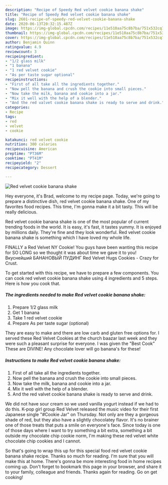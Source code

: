 ```yaml
---
description: "Recipe of Speedy Red velvet cookie banana shake"
title: "Recipe of Speedy Red velvet cookie banana shake"
slug: 2601-recipe-of-speedy-red-velvet-cookie-banana-shake
date: 2020-06-13T20:32:15.487Z
image: https://img-global.cpcdn.com/recipes/11e510aa75c8b7ba/751x532cq70/red-velvet-cookie-banana-shake-recipe-main-photo.jpg
thumbnail: https://img-global.cpcdn.com/recipes/11e510aa75c8b7ba/751x532cq70/red-velvet-cookie-banana-shake-recipe-main-photo.jpg
cover: https://img-global.cpcdn.com/recipes/11e510aa75c8b7ba/751x532cq70/red-velvet-cookie-banana-shake-recipe-main-photo.jpg
author: Benjamin Quinn
ratingvalue: 4.9
reviewcount: 3
recipeingredient:
- "1/2 glass milk"
- "1 banana"
- "1 red velvet cookie"
- "As per taste sugar optional"
recipeinstructions:
- "First of all take all the ingredients together."
- "Now pell the banana and crush the cookie into small pieces."
- "Now take the milk, banana and cookie into a jar."
- "Mix it well with the help of a blender."
- "And the red valvet cookie banana shake is ready to serve and drink."
categories:
- Recipe
tags:
- red
- velvet
- cookie

katakunci: red velvet cookie 
nutrition: 300 calories
recipecuisine: American
preptime: "PT36M"
cooktime: "PT41M"
recipeyield: "2"
recipecategory: Dessert

---
```



![Red velvet cookie banana shake](https://img-global.cpcdn.com/recipes/11e510aa75c8b7ba/751x532cq70/red-velvet-cookie-banana-shake-recipe-main-photo.jpg)

Hey everyone, it's Brad, welcome to my recipe page. Today, we're going to prepare a distinctive dish, red velvet cookie banana shake. One of my favorites food recipes. This time, I'm gonna make it a bit tasty. This will be really delicious.

Red velvet cookie banana shake is one of the most popular of current trending foods in the world. It is easy, it's fast, it tastes yummy. It is enjoyed by millions daily. They're fine and they look wonderful. Red velvet cookie banana shake is something which I have loved my whole life.

FINALLY a Red Velvet NY Cookie! You guys have been wanting this recipe for SO LONG so we thought it was about time we gave it to you! Вкуснейший БАНАНОВЫЙ ПУДИНГ Red Velvet Hugs Cookies - Crazy for Crust.


To get started with this recipe, we have to prepare a few components. You can cook red velvet cookie banana shake using 4 ingredients and 5 steps. Here is how you cook that.

<!--inarticleads1-->

##### The ingredients needed to make Red velvet cookie banana shake:

1. Prepare 1/2 glass milk
1. Get 1 banana
1. Take 1 red velvet cookie
1. Prepare As per taste sugar (optional)


They are easy to make and there are low carb and gluten free options for. I served these Red Velvet Cookies at the church baazar last week and they were such a pleasant surprise for everyone. I was given the &#34;Best Cook&#34; These are DIVINE! Any chocolate lover will go banana&#39;s for these! 

<!--inarticleads2-->

##### Instructions to make Red velvet cookie banana shake:

1. First of all take all the ingredients together.
1. Now pell the banana and crush the cookie into small pieces.
1. Now take the milk, banana and cookie into a jar.
1. Mix it well with the help of a blender.
1. And the red valvet cookie banana shake is ready to serve and drink.


We did not have sour cream so we used vanilla yogurt instead if we had to do this. K-pop girl group Red Velvet released the music video for their first Japanese single &#34;#Cookie Jar&#34; on Thursday. Not only are they a gorgeous shade of red, but they also have a slightly chocolatey flavor. It&#39;s no brainer one of those treats that puts a smile on everyone&#39;s face. Since today is one of those days where I want to try something a bit extra, something a bit outside my chocolate chip cookie norm, I&#39;m making these red velvet white chocolate chip cookies and I cannot. 

So that's going to wrap this up for this special food red velvet cookie banana shake recipe. Thanks so much for reading. I'm sure that you will make this at home. There's gonna be more interesting food in home recipes coming up. Don't forget to bookmark this page in your browser, and share it to your family, colleague and friends. Thanks again for reading. Go on get cooking!

